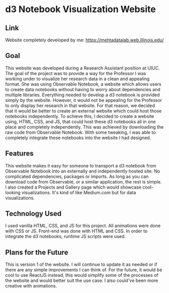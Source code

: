 # d3 Notebook Visualization Website

## Link
Website completely developed by me:
https://mehtadatalab.web.illinois.edu/
## Goal
This website was developed during a Research Assistant position at UIUC. The goal of the project was to provide a way for the Professor I was working under to visualize her research data in a clean and appealing format. She was using Observable Notebook, a website which allows users to create data notebooks without having to worry about dependencies and multiple libraries. Everything needed to develop a d3 notebook is provided simply by the website. However, it would not be appealing for the Professor to only display her research in that website. For that reason, we decided that it would be better to create an external website which could host those notebooks independently. To achieve this, I decided to create a website using, HTML, CSS, and JS, that could host these d3 notebooks all in one place and completely independently. This was achieved by downloading the raw code from Observable Notebook. With some tweaking, I was able to completely integrate these notebooks into the website I had designed.

## Features
This website makes it easy for someone to transport a d3 notebook from Observable Notebook into an externally and independently hosted site. No complicated dependencies, packages or imports. As long as you can download code from Observable, or a similar application, the rest is simple. I also created a Projects and Gallery page which would showcase cool-looking visualizations. It's kind of like Medium.com but for data visualizations. 

## Technology Used
I used vanilla HTML, CSS, and JS for this project. All animations were done with CSS or JS. Front-end was done with HTML and CSS. In order to integrate the d3 notebooks, runtime JS scripts were used. 

## Plans for the Future
This is version 1 of the website. I will continue to update it as needed or if there are any simple improvements I can think of. For the future, it would be cool to use ReactJS instead, this would simplify some of the processes of the website and would better suit the use case. I also could've been more creative with animations. 
